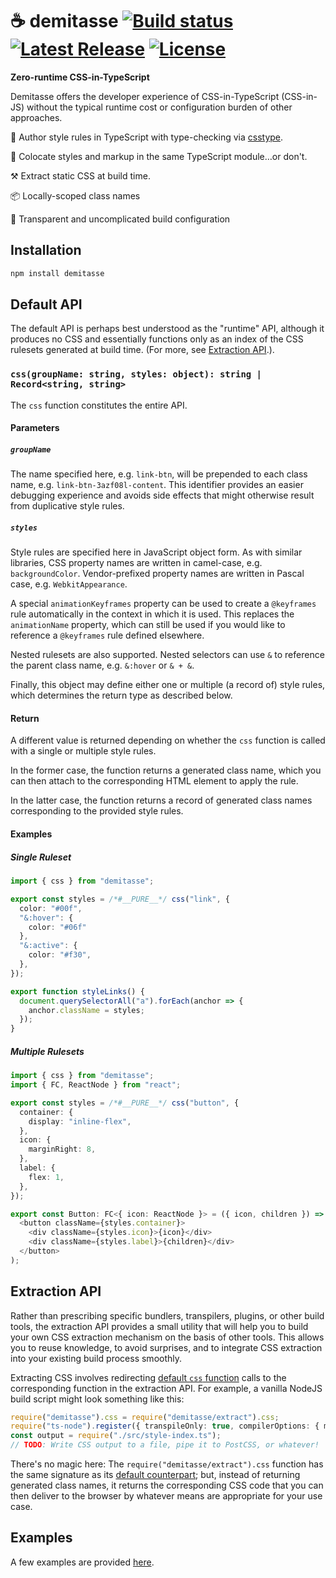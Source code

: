 # ☕ demitasse <a href="https://github.com/nsaunders/demitasse/actions/workflows/verify.yml"><img src="https://shields.io/github/workflow/status/nsaunders/demitasse/verify" alt="Build status"></a> <a href="https://www.npmjs.com/package/demitasse"><img src="https://img.shields.io/npm/v/demitasse.svg" alt="Latest Release"></a> <a href="https://github.com/nsaunders/demitasse/blob/master/LICENSE"><img src="https://img.shields.io/github/license/nsaunders/demitasse.svg" alt="License"></a>

**Zero-runtime CSS-in-TypeScript**

Demitasse offers the developer experience of CSS-in-TypeScript (CSS-in-JS)
without the typical runtime cost or configuration burden of other approaches.

💅 Author style rules in TypeScript with type-checking via
   [csstype](https://github.com/frenic/csstype).

👬 Colocate styles and markup in the same TypeScript module…or don't.

⚒️ Extract static CSS at build time.

📦 Locally-scoped class names

🔎 Transparent and uncomplicated build configuration

## Installation
```bash
npm install demitasse
```

## Default API

The default API is perhaps best understood as the "runtime" API, although it
produces no CSS and essentially functions only as an index of the CSS rulesets
generated at build time. (For more, see [Extraction API](#extraction-api).).

### `css(groupName: string, styles: object): string | Record<string, string>`

The `css` function constitutes the entire API.

#### Parameters

##### `groupName`

The name specified here, e.g. `link-btn`, will be prepended to each class
name, e.g. `link-btn-3azf08l-content`. This identifier provides an easier
debugging experience and avoids side effects that might otherwise result from
duplicative style rules.

##### `styles`

Style rules are specified here in JavaScript object form. As with similar
libraries, CSS property names are written in camel-case, e.g.
`backgroundColor`. Vendor-prefixed property names are written in Pascal case,
e.g. `WebkitAppearance`.

A special `animationKeyframes` property can be used to create a `@keyframes`
rule automatically in the context in which it is used. This replaces the
`animationName` property, which can still be used if you would like to
reference a `@keyframes` rule defined elsewhere.

Nested rulesets are also supported. Nested selectors can use `&` to reference
the parent class name, e.g. `&:hover` or `& + &`.


Finally, this object may define either one or multiple (a record of) style
rules, which determines the return type as described below.

#### Return

A different value is returned depending on whether the `css` function is called
with a single or multiple style rules.

In the former case, the function returns a generated class name, which you
can then attach to the corresponding HTML element to apply the rule.

In the latter case, the function returns a record of generated class names
corresponding to the provided style rules.

#### Examples

##### Single Ruleset
```typescript
import { css } from "demitasse";

export const styles = /*#__PURE__*/ css("link", {
  color: "#00f",
  "&:hover": {
    color: "#06f"
  },
  "&:active": {
    color: "#f30",
  },
});

export function styleLinks() {
  document.querySelectorAll("a").forEach(anchor => {
    anchor.className = styles;
  });
}
```

##### Multiple Rulesets
```typescript
import { css } from "demitasse";
import { FC, ReactNode } from "react";

export const styles = /*#__PURE__*/ css("button", {
  container: {
    display: "inline-flex",
  },
  icon: {
    marginRight: 8,
  },
  label: {
    flex: 1,
  },
});

export const Button: FC<{ icon: ReactNode }> = ({ icon, children }) => (
  <button className={styles.container}>
    <div className={styles.icon}>{icon}</div>
    <div className={styles.label}>{children}</div>
  </button>
);
```

## Extraction API

Rather than prescribing specific bundlers, transpilers, plugins, or other build
tools, the extraction API provides a small utility that will help you to build
your own CSS extraction mechanism on the basis of other tools. This allows you
to reuse knowledge, to avoid surprises, and to integrate CSS extraction into
your existing build process smoothly.

Extracting CSS involves redirecting [default `css` function](#default-api) calls
to the corresponding function in the extraction API. For example, a vanilla
NodeJS build script might look something like this:

```typescript
require("demitasse").css = require("demitasse/extract").css;
require("ts-node").register({ transpileOnly: true, compilerOptions: { module: "commonjs" } });
const output = require("./src/style-index.ts");
// TODO: Write CSS output to a file, pipe it to PostCSS, or whatever!
```

There's no magic here: The `require("demitasse/extract").css` function has the
same signature as its [default counterpart](#default-api); but, instead of
returning generated class names, it returns the corresponding CSS code that you
can then deliver to the browser by whatever means are appropriate for your use
case.

## Examples

A few examples are provided [here](examples).
